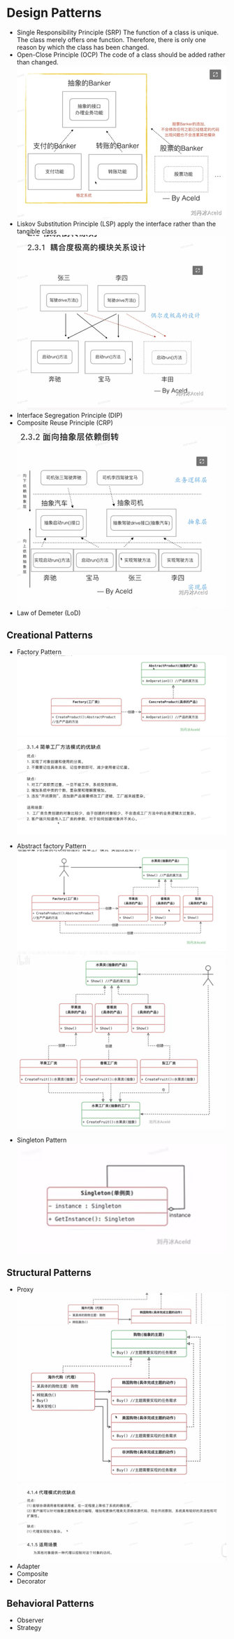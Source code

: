 # Design Patterns

- Single Responsibility Principle (SRP)
The function of a class is unique. The class merely offers one function.
Therefore, there is only one reason by which the class has been changed.
- Open-Close Principle (OCP)
The code of a class should be added rather than changed.
![ocp](https://github.com/niuniu268/DesignPatterns/blob/master/img/Screenshot%202023-10-08%20at%2022.24.58.png?raw=true)
- Liskov Substitution Principle (LSP)
apply the interface rather than the tangible class 
![lsp](https://github.com/niuniu268/DesignPatterns/blob/master/img/Screenshot%202023-10-08%20at%2022.43.23.png?raw=true)
- Interface Segregation Principle (DIP)
- Composite Reuse Principle (CRP)
![crp](https://github.com/niuniu268/DesignPatterns/blob/master/img/Screenshot%202023-10-08%20at%2022.44.37.png?raw=true)
- Law of Demeter (LoD)

## Creational Patterns
- Factory Pattern
![Factory pattern](https://github.com/niuniu268/DesignPatterns/blob/master/img/Screenshot%202023-10-11%20at%2008.15.51.png?raw=true)
![Abstract Factory pattern](https://github.com/niuniu268/DesignPatterns/blob/master/img/Screenshot%202023-10-11%20at%2008.26.42.png?raw=true)

- Abstract factory Pattern
![Abstract Factory pattern](https://github.com/niuniu268/DesignPatterns/blob/master/img/Screenshot%202023-10-11%20at%2008.16.20.png?raw=true)
![Abstract Factory pattern](https://github.com/niuniu268/DesignPatterns/blob/master/img/Screenshot%202023-10-11%20at%2008.27.59.png?raw=true)

- Singleton Pattern
![Abstract Factory pattern](https://github.com/niuniu268/DesignPatterns/blob/master/img/Screenshot%202023-10-11%20at%2010.47.30.png?raw=true)

## Structural Patterns
- Proxy
![proxy pattern](https://github.com/niuniu268/DesignPatterns/blob/master/img/Screenshot%202023-10-13%20at%2007.39.49.png?raw=true)
![proxy pattern](https://github.com/niuniu268/DesignPatterns/blob/master/img/Screenshot%202023-10-13%20at%2007.39.56.png?raw=true)
![proxy pattern](https://github.com/niuniu268/DesignPatterns/blob/master/img/Screenshot%202023-10-13%20at%2008.24.26.png?raw=true)
- Adapter
- Composite
- Decorator

## Behavioral Patterns
- Observer
- Strategy